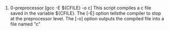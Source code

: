 1. 0-preprocessor [gcc -E ${CFILE} -o c]
This script compiles a c file saved in the variable ${CFILE}. The [-E] option tellsthe compiler to stop at the preprocessor level. The [-o] option outputs the compiled file into a file named "c"
